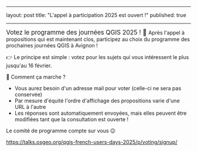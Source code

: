  ---
layout: post
title: "L'appel à participation 2025 est ouvert !"
published: true

---

<span style="font-size:larger;">
Votez le programme des journées QGIS 2025 ! 📢
</span>
Après l'appel à propositions qui est maintenant clos, participez au choix du programme des prochaines journées QGIS à Avignon !

👉 Le principe est simple : votez pour les sujets qui vous intéressent le plus jusqu'au 16 février.

📧 Comment ça marche ?

- Vous aurez besoin d'un adresse mail pour voter (celle-ci ne sera pas conservée)
- Par mesure d'équité l'ordre d'affichage des propositions varie d'une URL à l'autre
- Les réponses sont automatiquement envoyées, mais elles peuvent être modifiées tant que la consultation est ouverte !

Le comité de programme compte sur vous 😉

<https://talks.osgeo.org/qgis-french-users-days-2025/p/voting/signup/>